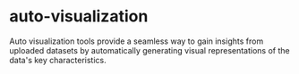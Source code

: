 # auto-visualization
Auto visualization tools provide a seamless way to gain insights from uploaded datasets by automatically generating visual representations of the data's key characteristics.

